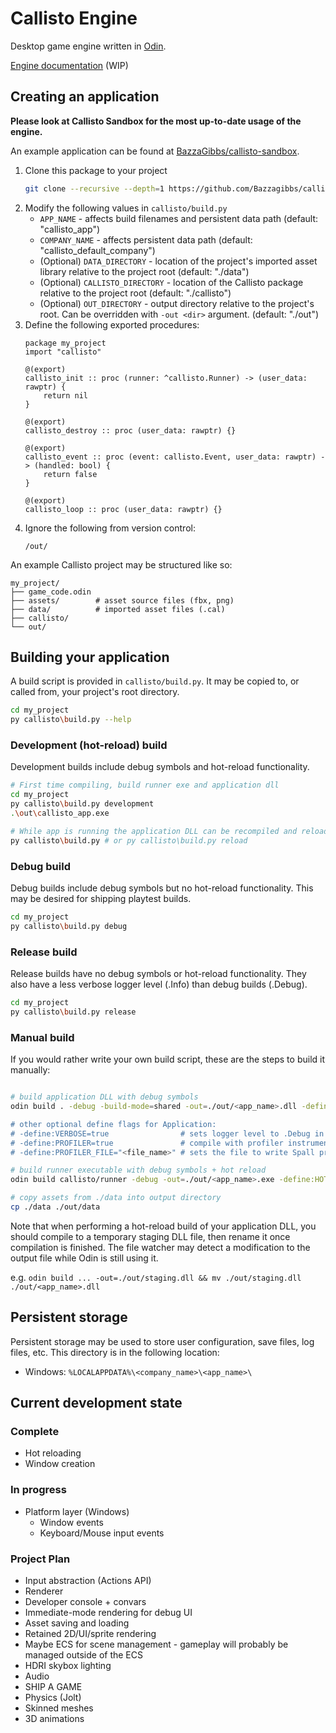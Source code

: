 # Callisto Engine

Desktop game engine written in [Odin](https://odin-lang.org).

[Engine documentation](https://bazzagibbs.com/docs) (WIP)

## Creating an application

**Please look at Callisto Sandbox for the most up-to-date usage of the engine.**

An example application can be found at [BazzaGibbs/callisto-sandbox](https://github.com/bazzagibbs/callisto-sandbox).
1. Clone this package to your project
    ```sh
    git clone --recursive --depth=1 https://github.com/Bazzagibbs/callisto.git
    ```
2. Modify the following values in `callisto/build.py`
    - `APP_NAME` - affects build filenames and persistent data path (default: "callisto_app")
    - `COMPANY_NAME` - affects persistent data path (default: "callisto_default_company")
    - (Optional) `DATA_DIRECTORY` - location of the project's imported asset library relative to the project root (default: "./data")
    - (Optional) `CALLISTO_DIRECTORY` - location of the Callisto package relative to the project root (default: "./callisto")
    - (Optional) `OUT_DIRECTORY` - output directory relative to the project's root. Can be overridden with `-out <dir>` argument. (default: "./out")
3. Define the following exported procedures:
    ```odin
    package my_project
    import "callisto"

    @(export)
    callisto_init :: proc (runner: ^callisto.Runner) -> (user_data: rawptr) {
        return nil
    }

    @(export)
    callisto_destroy :: proc (user_data: rawptr) {}

    @(export)
    callisto_event :: proc (event: callisto.Event, user_data: rawptr) -> (handled: bool) {
        return false
    }

    @(export)
    callisto_loop :: proc (user_data: rawptr) {}
    ```
4. Ignore the following from version control:
    ```
    /out/
    ```

An example Callisto project may be structured like so:
```
my_project/
├── game_code.odin
├── assets/        # asset source files (fbx, png)
├── data/          # imported asset files (.cal)
├── callisto/
└── out/
```

## Building your application

A build script is provided in `callisto/build.py`. It may be copied to, or called from, your project's root directory.

```sh
cd my_project
py callisto\build.py --help
```

### Development (hot-reload) build

Development builds include debug symbols and hot-reload functionality.

```sh
# First time compiling, build runner exe and application dll
cd my_project
py callisto\build.py development
.\out\callisto_app.exe

# While app is running the application DLL can be recompiled and reloaded
py callisto\build.py # or py callisto\build.py reload
```

### Debug build

Debug builds include debug symbols but no hot-reload functionality.
This may be desired for shipping playtest builds.

```sh
cd my_project
py callisto\build.py debug
```

### Release build

Release builds have no debug symbols or hot-reload functionality.
They also have a less verbose logger level (.Info) than debug builds (.Debug).

```sh
cd my_project
py callisto\build.py release
```

### Manual build

If you would rather write your own build script, these are the steps to build it manually:

```sh

# build application DLL with debug symbols
odin build . -debug -build-mode=shared -out=./out/<app_name>.dll -define:APP_NAME="<app_name> -define:COMPANY_NAME="<company_name>"

# other optional define flags for Application:
# -define:VERBOSE=true                # sets logger level to .Debug in release builds
# -define:PROFILER=true               # compile with profiler instrumentation
# -define:PROFILER_FILE="<file_name>" # sets the file to write Spall profiler logs to. This file will be placed in the app's persistent storage
```

```sh
# build runner executable with debug symbols + hot reload
odin build callisto/runner -debug -out=./out/<app_name>.exe -define:HOT_RELOAD=true -define:APP_NAME="<app_name>" -define:COMPANY_NAME="<company_name>"
```

```sh
# copy assets from ./data into output directory
cp ./data ./out/data
```

Note that when performing a hot-reload build of your application DLL, you should compile to a
temporary staging DLL file, then rename it once compilation is finished. The file watcher
may detect a modification to the output file while Odin is still using it.

e.g. `odin build ... -out=./out/staging.dll && mv ./out/staging.dll ./out/<app_name>.dll`

## Persistent storage

Persistent storage may be used to store user configuration, save files, log files, etc.
This directory is in the following location:

- Windows: `%LOCALAPPDATA%\<company_name>\<app_name>\`


## Current development state

### Complete

- Hot reloading
- Window creation


### In progress

- Platform layer (Windows)
    - Window events
    - Keyboard/Mouse input events


### Project Plan

- Input abstraction (Actions API)
- Renderer
- Developer console + convars
- Immediate-mode rendering for debug UI
- Asset saving and loading
- Retained 2D/UI/sprite rendering
- Maybe ECS for scene management - gameplay will probably be managed outside of the ECS
- HDRI skybox lighting
- Audio
- SHIP A GAME
- Physics (Jolt)
- Skinned meshes
- 3D animations
